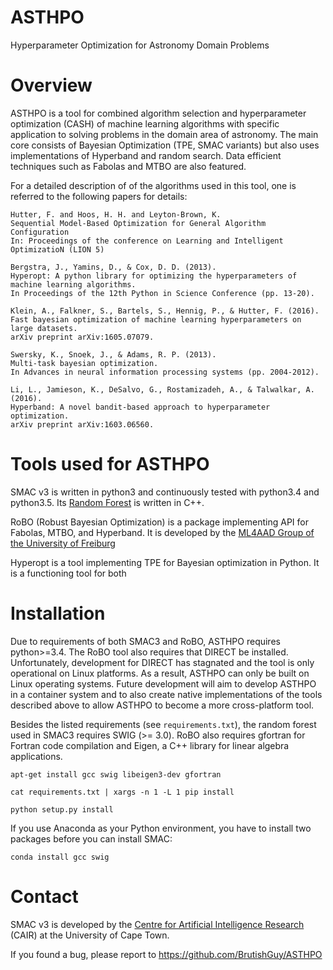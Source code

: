 # ASTHPO

Hyperparameter Optimization for Astronomy Domain Problems

# Overview

ASTHPO is a tool for combined algorithm selection and hyperparameter optimization (CASH) of machine learning algorithms
with specific application to solving problems in the domain area of astronomy.
The main core consists of Bayesian Optimization (TPE, SMAC variants) but also uses implementations of Hyperband and random search.
Data efficient techniques such as Fabolas and MTBO are also featured.

For a detailed description of of the algorithms used in this tool, one is referred
to the following papers for details:

    Hutter, F. and Hoos, H. H. and Leyton-Brown, K.
    Sequential Model-Based Optimization for General Algorithm Configuration
    In: Proceedings of the conference on Learning and Intelligent OptimizatioN (LION 5)

    Bergstra, J., Yamins, D., & Cox, D. D. (2013).
    Hyperopt: A python library for optimizing the hyperparameters of machine learning algorithms.
    In Proceedings of the 12th Python in Science Conference (pp. 13-20).

    Klein, A., Falkner, S., Bartels, S., Hennig, P., & Hutter, F. (2016).
    Fast bayesian optimization of machine learning hyperparameters on large datasets.
    arXiv preprint arXiv:1605.07079.

    Swersky, K., Snoek, J., & Adams, R. P. (2013).
    Multi-task bayesian optimization.
    In Advances in neural information processing systems (pp. 2004-2012).

    Li, L., Jamieson, K., DeSalvo, G., Rostamizadeh, A., & Talwalkar, A. (2016).
    Hyperband: A novel bandit-based approach to hyperparameter optimization.
    arXiv preprint arXiv:1603.06560.

# Tools used for ASTHPO

SMAC v3 is written in python3 and continuously tested with python3.4 and python3.5.
Its [Random Forest](https://bitbucket.org/aadfreiburg/random_forest_run) is written in C++.

RoBO (Robust Bayesian Optimization) is a package implementing API for Fabolas, MTBO, and Hyperband. It is developed by the [ML4AAD Group of the University of Freiburg](http://www.ml4aad.org/)

Hyperopt is a tool implementing TPE for Bayesian optimization in Python. It is a functioning tool for both

# Installation

Due to requirements of both SMAC3 and RoBO, ASTHPO requires python>=3.4. The RoBO tool also requires that DIRECT be installed. Unfortunately, development for DIRECT has stagnated and the tool is only operational on Linux platforms. As a result, ASTHPO can only be built on Linux operating systems. Future development will aim to develop ASTHPO in a container system and to also create native implementations of the tools described above to allow ASTHPO to become a more cross-platform tool.

Besides the listed requirements (see `requirements.txt`), the random forest used in SMAC3 requires SWIG (>= 3.0). RoBO also requires gfortran for Fortran code compilation and Eigen, a C++ library for linear algebra applications.


	apt-get install gcc swig libeigen3-dev gfortran

    cat requirements.txt | xargs -n 1 -L 1 pip install

    python setup.py install

If you use Anaconda as your Python environment, you have to install two packages before you can install SMAC:

	conda install gcc swig

# Contact

SMAC v3 is developed by the [Centre for Artificial Intelligence Research](http://cair.za.net/) (CAIR) at the University of Cape Town.

If you found a bug, please report to https://github.com/BrutishGuy/ASTHPO
